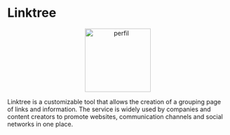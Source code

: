 # Linktree

<p align="center">
<a><img alt="perfil" src="https://raw.githubusercontent.com/sebastianjnuwu/Linktree/main/public/favicon.png" width=150 height=145></a>
</p>

Linktree is a customizable tool that allows the creation of a grouping page of links and information. The service is widely used by companies and content creators to promote websites, communication channels and social networks in one place.